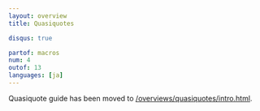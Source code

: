```yaml
---
layout: overview
title: Quasiquotes

disqus: true

partof: macros
num: 4
outof: 13
languages: [ja]
---
```


Quasiquote guide has been moved to [/overviews/quasiquotes/intro.html](/overviews/quasiquotes/intro.html).